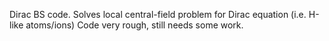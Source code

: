 Dirac BS code.
Solves local central-field problem for Dirac equation
(i.e. H-like atoms/ions)
Code very rough, still needs some work.


